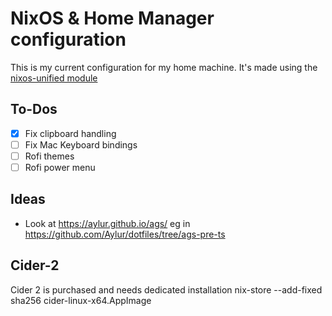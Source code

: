 NixOS & Home Manager configuration
==================================

This is my current configuration for my home machine. It's made using the [nixos-unified module](https://github.com/srid/nixos-unified)

## To-Dos
- [x] Fix clipboard handling
- [ ] Fix Mac Keyboard bindings
- [ ] Rofi themes
- [ ] Rofi power menu

## Ideas
- Look at https://aylur.github.io/ags/ eg in https://github.com/Aylur/dotfiles/tree/ags-pre-ts

## Cider-2
Cider 2 is purchased and needs dedicated installation
    nix-store --add-fixed sha256 cider-linux-x64.AppImage

    